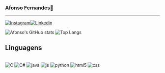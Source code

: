 
### Afonso Fernandes👋
--- 
[![Instagram](https://img.shields.io/badge/Instagram-E4405F?style=for-the-badge&logo=instagram&logoColor=white)](https://www.instagram.com/_afonsofernandes/)[![Linkedin](https://img.shields.io/badge/LinkedIn-0077B5?style=for-the-badge&logo=linkedin&logoColor=white)](https://www.linkedin.com/in/afernandes28/)

![Afonso's GitHub stats](https://github-readme-stats.vercel.app/api?username=Gongas28&show_icons=true) ![Top Langs](https://github-readme-stats.vercel.app/api/top-langs/?username=Gongas28&size_weight=0.5&count_weight=0.5)

## Linguagens

<div style="display: inline_block"><br/>
 <img align="center" alt="C" src="https://img.shields.io/badge/C-00599C?style=for-the-badge&logo=c&logoColor=white" />

 <img align="center" alt="C#" src="https://img.shields.io/badge/C%23-239120?style=for-the-badge&logo=c-sharp&logoColor=whit" />

 <img align="center" alt="java" src="https://img.shields.io/badge/Java-ED8B00?style=for-the-badge&logo=openjdk&logoColor=white" />

 <img align="center" alt="js" src="https://img.shields.io/badge/JavaScript-F7DF1E?style=for-the-badge&logo=javascript&logoColor=black" />

 <img align="center" alt="python" src="https://img.shields.io/badge/Python-3776AB?style=for-the-badge&logo=python&logoColor=white" />

 <img align="center" alt="html5" src="https://img.shields.io/badge/HTML5-E34F26?style=for-the-badge&logo=html5&logoColor=white" />

 <img align="center" alt="css" src="https://img.shields.io/badge/CSS3-1572B6?style=for-the-badge&logo=css3&logoColor=white" />

<div>

##
